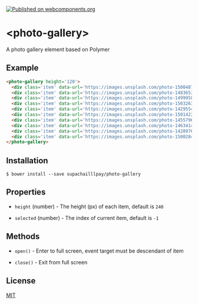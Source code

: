 [![Published on webcomponents.org](https://img.shields.io/badge/webcomponents.org-published-blue.svg)](https://www.webcomponents.org/element/supachailllpay/photo-gallery)

# \<photo-gallery\>

A photo gallery element based on Polymer

## Example

<!--
```
<custom-element-demo>
  <template>
    <script src='../webcomponentsjs/webcomponents-lite.js'></script>
    <link rel='import' href='photo-gallery.html'>
    <next-code-block></next-code-block>
  </template>
</custom-element-demo>
```
-->
```html
<photo-gallery height='120'>
  <div class='item' data-url='https://images.unsplash.com/photo-1500487003906-9baadc8d610d?auto=compress,format&fit=crop&w=334&h=&q=80&aspect-ratio=0.67'></div>
  <div class='item' data-url='https://images.unsplash.com/photo-1483653085484-eb63c9f02547?auto=compress,format&fit=crop&w=750&h=&q=80&aspect-ratio=1.50'></div>
  <div class='item' data-url='https://images.unsplash.com/photo-1499958919714-e10d2741a387?auto=compress,format&fit=crop&w=334&h=&q=80&aspect-ratio=0.67'></div>
  <div class='item' data-url='https://images.unsplash.com/photo-1503263892381-7f7fd5e5ec15?auto=compress,format&fit=crop&w=376&h=&q=80&aspect-ratio=0.75'></div>
  <div class='item' data-url='https://images.unsplash.com/photo-1429554429301-1c7d5ae2d42e?auto=compress,format&fit=crop&w=750&h=&q=80&aspect-ratio=1.50'></div>
  <div class='item' data-url='https://images.unsplash.com/photo-1501422955948-a75c84b11ecf?auto=compress,format&fit=crop&w=752&h=&q=80&aspect-ratio=1.50'></div>
  <div class='item' data-url='https://images.unsplash.com/photo-1455796653466-32048b2b780e?auto=compress,format&fit=crop&w=749&h=&q=80&aspect-ratio=1.50'></div>
  <div class='item' data-url='https://images.unsplash.com/photo-1463414689943-2aca18b2242b?auto=compress,format&fit=crop&w=750&h=&q=80&aspect-ratio=1.78'></div>
  <div class='item' data-url='https://images.unsplash.com/photo-1428976365951-b70e0fa5c551?auto=compress,format&fit=crop&w=750&h=&q=80&aspect-ratio=1.50'></div>
  <div class='item' data-url='https://images.unsplash.com/photo-1500284306430-8f3cad668bb2?auto=compress,format&fit=crop&w=750&h=&q=80&aspect-ratio=1.50'></div>
</photo-gallery>
```

## Installation

```shell
$ bower install --save supachailllpay/photo-gallery
```

## Properties

* `height` (number) - The height (px) of each item, default is `240`

* `selected` (number) - The index of current item, default is `-1`

## Methods

* `open()` - Enter to full screen, event target must be descendant of item

* `close()` - Exit from full screen

## License

[MIT](http://opensource.org/licenses/MIT)
